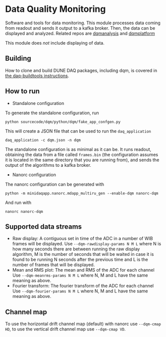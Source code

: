 # Data Quality Monitoring
Software and tools for data monitoring. This module processes data coming from
readout and sends it output to a kafka broker. Then, the data can be displayed and analyzed. Related repos are
[dqmanalysis](https://github.com/DUNE-DAQ/dqmanalysis) and [dqmplatform](https://github.com/DUNE-DAQ/dqmplatform)

This module does *not* include displaying of data.

## Building

How to clone and build DUNE DAQ packages, including dqm, is covered in [the daq-buildtools instructions](https://dune-daq-sw.readthedocs.io/en/latest/packages/daq-buildtools/).

## How to run

* Standalone configuration

To generate the standalone configuration, run

    python sourcecode/dqm/python/dqm/fake_app_confgen.py

This will create a JSON file that can be used to run the `daq_application`

    daq_application -c dqm.json -n dqm

The standalone configuration is as minimal as it can be. It runs readout,
obtaining the data from a file called `frames.bin` (the configuration assumes it
is located in the same directory that you are running from), and sends the
output of the algorithms to a kafka broker.

* Nanorc configuration

The nanorc configuration can be generated with

    python -m minidaqapp.nanorc.mdapp_multiru_gen --enable-dqm nanorc-dqm

And run with

    nanorc nanorc-dqm

## Supported data streams

* Raw display: A contiguous set in time of the ADC in a number of WIB frames will be displayed.
  Use `--dqm-rawdisplay-params N M L` where N is how many
  seconds there are between running the raw display algorithm, M is the number of
  seconds that will be waited in case it is found to be running N seconds after
  the previous time and L is the number of frames that will be displayed. 
* Mean and RMS plot: The mean and RMS of the ADC for each channel
  Use `--dqm-meanrms-params N M L` where N, M and L have the same meaning as above.
* Fourier transform: The fourier transform of the ADC for each channel
  Use `--dqm-fourier-params N M L` where N, M and L have the same meaning as above.

## Channel map
To use the horizontal drift channel map (default) with nanorc use `--dqm-cmap HD`,
to use the vertical drift channel map use `--dqm-cmap VD`.
